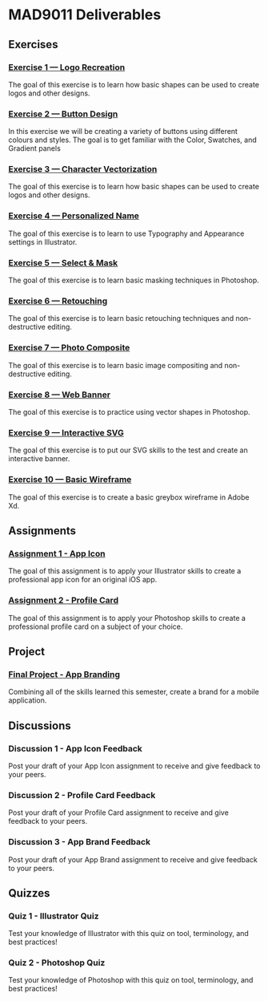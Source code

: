 # MAD9011 Deliverables

## Exercises

### [Exercise 1 — Logo Recreation](./exercises/ex-1)

<Badge text="Section 300: Tuesday, September 21, 2021 @ 7pm" />
<Badge text="Section 310: Wednesday, September 22, 2021 @ 7pm" type="error" />
The goal of this exercise is to learn how basic shapes can be used to create logos and other designs.

### [Exercise 2 — Button Design](./exercises/ex-2)

<Badge text="Section 300: Tuesday, September 28, 2021 @ 7pm" />
<Badge text="Section 310: Wednesday, September 29, 2021 @ 7pm" type="error" />
In this exercise we will be creating a variety of buttons using different colours and styles. The goal is to get familiar with the Color, Swatches, and Gradient panels

### [Exercise 3 — Character Vectorization](./exercises/ex-3)

<Badge text="Section 300: Tuesday, October 5, 2021 @ 7pm" />
<Badge text="Section 310: Wednesday, October 6, 2021 @ 7pm" type="error" />
The goal of this exercise is to learn how basic shapes can be used to create logos and other designs.

### [Exercise 4 — Personalized Name](./exercises/ex-4)

<Badge text="Section 300: Tuesday, October 12, 2021 @ 7pm" />
<Badge text="Section 310: Wednesday, October 13, 2021 @ 7pm" type="error" />
The goal of this exercise is to learn to use Typography and Appearance settings in Illustrator.

### [Exercise 5 — Select & Mask](./exercises/ex-5)

<Badge text="Section 300: Tuesday, October 19, 2021 @ 7pm" />
<Badge text="Section 310: Wednesday, October 20, 2021 @ 7pm" type="error" />
The goal of this exercise is to learn basic masking techniques in Photoshop.

### [Exercise 6 — Retouching](./exercises/ex-6)

<Badge text="Section 300: Tuesday, November 2, 2021 @ 7pm" />
<Badge text="Section 310: Wednesday, November 3, 2021 @ 7pm" type="error" />
The goal of this exercise is to learn basic retouching techniques and non-destructive editing.

### [Exercise 7 — Photo Composite](./exercises/ex-7)

<Badge text="Section 300: Tuesday, November 9, 2021 @ 7pm" />
<Badge text="Section 310: Wednesday, November 10, 2021 @ 7pm" type="error" />
The goal of this exercise is to learn basic image compositing and non-destructive editing.

### [Exercise 8 — Web Banner](./exercises/ex-8)

<Badge text="Section 300: Tuesday, November 16, 2021 @ 7pm" />
<Badge text="Section 310: Wednesday, November 17, 2021 @ 7pm" type="error" />
The goal of this exercise is to practice using vector shapes in Photoshop.

### [Exercise 9 — Interactive SVG](./exercises/ex-9)

<Badge text="Section 300: Tuesday, November 30, 2021 @ 7pm" />
<Badge text="Section 310: Wednesday, December 1, 2021 @ 7pm" type="error" />
The goal of this exercise is to put our SVG skills to the test and create an interactive banner.

### [Exercise 10 — Basic Wireframe](./exercises/ex-10)

<Badge text="Section 300: Tuesday, December 7, 2021 @ 7pm" />
<Badge text="Section 310: Wednesday, December 8, 2021 @ 7pm" type="error" />
The goal of this exercise is to create a basic greybox wireframe in Adobe Xd.

## Assignments

### [Assignment 1 - App Icon](./assignments/assignment-1)

<Badge text="Section 300: Tuesday, October 12, 2021 @ 7pm" />
<Badge text="Section 310: Wednesday, October 13, 2021 @ 7pm" type="error" />
The goal of this assignment is to apply your Illustrator skills to create a professional app icon for an original iOS app.

### [Assignment 2 - Profile Card](./assignments/assignment-2)

<Badge text="Section 300: Tuesday, November 16, 2021 @ 7pm" />
<Badge text="Section 310: Wednesday, November 17, 2021 @ 7pm" type="error" />
The goal of this assignment is to apply your Photoshop skills to create a professional profile card on a subject of your choice.

## Project

### [Final Project - App Branding](./assignments/assignment-3)

<Badge text="Section 300: Friday, December 17, 2021 @ 11:59pm" />
<Badge text="Section 310: Friday, December 17, 2021 @ 11:59pm" type="error" />
Combining all of the skills learned this semester, create a brand for a mobile application.

## Discussions

### Discussion 1 - App Icon Feedback

<Badge text="Section 300: Tuesday, October 5, 2021 @ 7pm" />
<Badge text="Section 310: Wednesday, October 6, 2021 @ 7pm" type="error" />
Post your draft of your App Icon assignment to receive and give feedback to your peers.

### Discussion 2 - Profile Card Feedback

<Badge text="Section 300: Tuesday, November 9, 2021 @ 7pm" />
<Badge text="Section 310: Wednesday, November 10, 2021 @ 7pm" type="error" />
Post your draft of your Profile Card assignment to receive and give feedback to your peers.

### Discussion 3 - App Brand Feedback

<Badge text="Section 300: Tuesday, December 7, 2021 @ 7pm" />
<Badge text="Section 310: Wednesday, December 8, 2021 @ 7pm" type="error" />
Post your draft of your App Brand assignment to receive and give feedback to your peers.

## Quizzes

### Quiz 1 - Illustrator Quiz

<Badge text="Due: Friday October 8, 2021 @ 11:59pm" />
<Badge text="Due: Friday October 8, 2021 @ 11:59pm" type="error" />
Test your knowledge of Illustrator with this quiz on tool, terminology, and best practices!

### Quiz 2 - Photoshop Quiz

<Badge text="Due: Friday, November 12, 2021 @ 11:59pm" />
<Badge text="Due: Friday, November 12, 2021 @ 11:59pm" type="error" />
Test your knowledge of Photoshop with this quiz on tool, terminology, and best practices!
